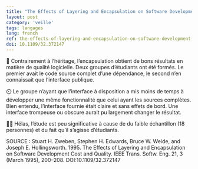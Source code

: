 ```yaml
---
title: "The Effects of Layering and Encapsulation on Software Development Cost and Quality"
layout: post
category: 'veille'
tags: langages
lang: french
ref: the-effects-of-layering-and-encapsulation-on-software-development-cost-and-quality
doi: 10.1109/32.372147
---
```


💊 Contrairement à l’héritage, l’encapsulation obtient de bons résultats en matière de qualité logicielle. Deux groupes d’étudiants ont été formés. Le premier avait le code source complet d’une dépendance, le second n’en connaissait que l’interface publique.

⏲️ Le groupe n’ayant que l’interface à disposition a mis moins de temps à développer une même fonctionnalité que celui ayant les sources complètes. Bien entendu, l’interface fournie était claire et sans effets de bord. Une interface trompeuse ou obscure aurait pu largement changer le résultat.

🧑‍🎓 Hélas, l’étude est peu significative à cause de du faible échantillon (18 personnes) et du fait qu’il s’agisse d’étudiants.

SOURCE : Stuart H. Zweben, Stephen H. Edwards, Bruce W. Weide, and Joseph E. Hollingsworth. 1995. The Effects of Layering and Encapsulation on Software Development Cost and Quality. IEEE Trans. Softw. Eng. 21, 3 (March 1995), 200–208. DOI:10.1109/32.372147
